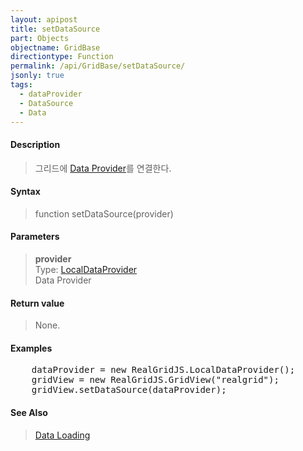 ```yaml
---
layout: apipost
title: setDataSource
part: Objects
objectname: GridBase
directiontype: Function
permalink: /api/GridBase/setDataSource/
jsonly: true
tags:
  - dataProvider
  - DataSource
  - Data
---
```



#### Description

> 그리드에 [Data Provider](/api/LocalDataProvider/)를 연결한다.

#### Syntax

> function setDataSource(provider)

#### Parameters

> **provider**  
> Type: [LocalDataProvider](/api/LocalDataProvider/)  
> Data Provider  

#### Return value

> None.

#### Examples 

<pre class="prettyprint">
    dataProvider = new RealGridJS.LocalDataProvider();
    gridView = new RealGridJS.GridView("realgrid");
    gridView.setDataSource(dataProvider);	
</pre>

#### See Also
> [Data Loading](/tutorial/a24/)